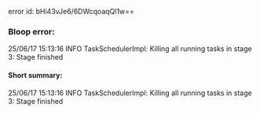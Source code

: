 error id: bHi43vJe6/6DWcqoaqQl1w==
### Bloop error:

25/06/17 15:13:16 INFO TaskSchedulerImpl: Killing all running tasks in stage 3: Stage finished
#### Short summary: 

25/06/17 15:13:16 INFO TaskSchedulerImpl: Killing all running tasks in stage 3: Stage finished